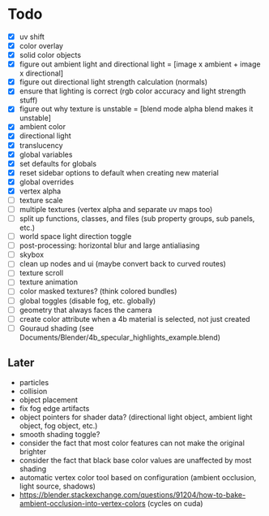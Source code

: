Todo
====

- [x] uv shift
- [x] color overlay
- [x] solid color objects
- [x] figure out ambient light and directional light = [image x ambient + image x directional]
- [x] figure out directional light strength calculation (normals)
- [x] ensure that lighting is correct (rgb color accuracy and light strength stuff)
- [x] figure out why texture is unstable = [blend mode alpha blend makes it unstable]
- [x] ambient color
- [x] directional light
- [x] translucency
- [x] global variables
- [x] set defaults for globals
- [x] reset sidebar options to default when creating new material
- [x] global overrides
- [x] vertex alpha
- [ ] texture scale
- [ ] multiple textures (vertex alpha and separate uv maps too)
- [ ] split up functions, classes, and files (sub property groups, sub panels, etc.)
- [ ] world space light direction toggle
- [ ] post-processing: horizontal blur and large antialiasing
- [ ] skybox
- [ ] clean up nodes and ui (maybe convert back to curved routes)
- [ ] texture scroll
- [ ] texture animation
- [ ] color masked textures? (think colored bundles)
- [ ] global toggles (disable fog, etc. globally)
- [ ] geometry that always faces the camera
- [ ] create color attribute when a 4b material is selected, not just created
- [ ] Gouraud shading (see Documents/Blender/4b_specular_highlights_example.blend)

Later
-----

- particles
- collision
- object placement
- fix fog edge artifacts
- object pointers for shader data? (directional light object, ambient light object, fog object, etc.)
- smooth shading toggle?
- consider the fact that most color features can not make the original brighter
- consider the fact that black base color values are unaffected by most shading
- automatic vertex color tool based on configuration (ambient occlusion, light source, shadows)
- https://blender.stackexchange.com/questions/91204/how-to-bake-ambient-occlusion-into-vertex-colors (cycles on cuda)
